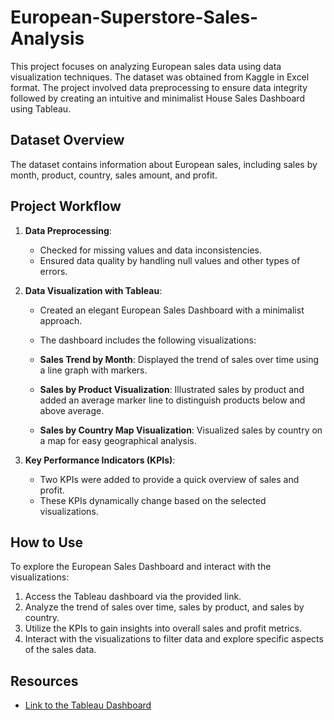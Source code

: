 # European-Superstore-Sales-Analysis

This project focuses on analyzing European sales data using data visualization techniques. The dataset was obtained from Kaggle in Excel format. The project involved data preprocessing to ensure data integrity followed by creating an intuitive and minimalist House Sales Dashboard using Tableau.

## Dataset Overview

The dataset contains information about European sales, including sales by month, product, country, sales amount, and profit.

## Project Workflow

1. **Data Preprocessing**:
   - Checked for missing values and data inconsistencies.
   - Ensured data quality by handling null values and other types of errors.

2. **Data Visualization with Tableau**:
   - Created an elegant European Sales Dashboard with a minimalist approach.
   - The dashboard includes the following visualizations:

   - **Sales Trend by Month**: Displayed the trend of sales over time using a line graph with markers.
   - **Sales by Product Visualization**: Illustrated sales by product and added an average marker line to distinguish products below and above average.
   - **Sales by Country Map Visualization**: Visualized sales by country on a map for easy geographical analysis.

3. **Key Performance Indicators (KPIs)**:
   - Two KPIs were added to provide a quick overview of sales and profit.
   - These KPIs dynamically change based on the selected visualizations.

## How to Use

To explore the European Sales Dashboard and interact with the visualizations:

1. Access the Tableau dashboard via the provided link.
2. Analyze the trend of sales over time, sales by product, and sales by country.
3. Utilize the KPIs to gain insights into overall sales and profit metrics.
4. Interact with the visualizations to filter data and explore specific aspects of the sales data.

## Resources

- [Link to the Tableau Dashboard](https://public.tableau.com/views/EuropeanSalesDashboard_17102445565910/Dashboard1?:language=en-US&:sid=&:display_count=n&:origin=viz_share_link)
